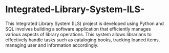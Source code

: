 # Integrated-Library-System-ILS-
This Integrated Library System (ILS) project is developed using Python and SQL involves building a software application that efficiently manages various aspects of library operations. This system allows librarians to effectively handle tasks such as cataloging books, tracking loaned items, managing user and information accordingly.
